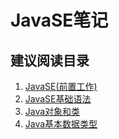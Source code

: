 # JavaSE笔记
## 建议阅读目录
1. [JavaSE(前置工作)](https://github.com/KK-0613/KK-notes/blob/main/JavaSE/Java%20SE%EF%BC%88%E5%89%8D%E7%BD%AE%E5%B7%A5%E4%BD%9C%EF%BC%89.md)
2. [JavaSE基础语法](https://github.com/KK-0613/KK-notes/blob/main/JavaSE/JavaSE%E5%9F%BA%E7%A1%80%E8%AF%AD%E6%B3%95.md)
3. [Java对象和类](https://github.com/KK-0613/KK-notes/blob/main/JavaSE/Java%E5%AF%B9%E8%B1%A1%E5%92%8C%E7%B1%BB.md)
4. [Java基本数据类型](https://github.com/KK-0613/KK-notes/blob/main/JavaSE/Java%E5%9F%BA%E6%9C%AC%E6%95%B0%E6%8D%AE%E7%B1%BB%E5%9E%8B.md)
